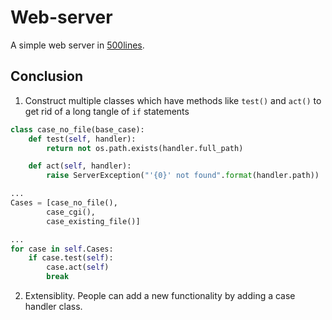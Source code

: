 # Web-server
A simple web server in [500lines](https://github.com/aosabook/500lines/tree/master/web-server).

## Conclusion

1. Construct multiple classes which have methods like `test()` and `act()` to get rid of a long tangle of `if` statements
```python
class case_no_file(base_case):
    def test(self, handler):
        return not os.path.exists(handler.full_path)

    def act(self, handler):
        raise ServerException("'{0}' not found".format(handler.path))

...
Cases = [case_no_file(),
        case_cgi(),
        case_existing_file()]

...
for case in self.Cases:
    if case.test(self):
        case.act(self)
        break
```
2. Extensiblity. People can add a new functionality by adding a case handler class.


